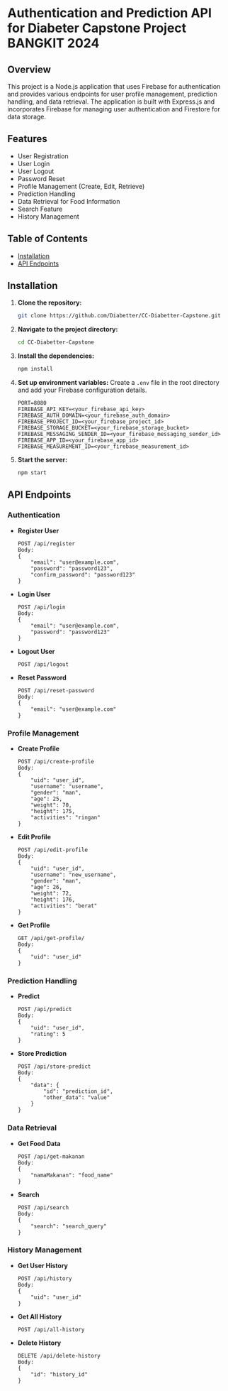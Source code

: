 # Authentication and Prediction API for Diabeter Capstone Project BANGKIT 2024

## Overview

This project is a Node.js application that uses Firebase for authentication and provides various endpoints for user profile management, prediction handling, and data retrieval. The application is built with Express.js and incorporates Firebase for managing user authentication and Firestore for data storage.

## Features

- User Registration
- User Login
- User Logout
- Password Reset
- Profile Management (Create, Edit, Retrieve)
- Prediction Handling
- Data Retrieval for Food Information
- Search Feature
- History Management

## Table of Contents

- [Installation](#installation)
- [API Endpoints](#api-endpoints)

## Installation

1. **Clone the repository:**
    ```sh
    git clone https://github.com/Diabetter/CC-Diabetter-Capstone.git
    ```

2. **Navigate to the project directory:**
    ```sh
    cd CC-Diabetter-Capstone
    ```

3. **Install the dependencies:**
    ```sh
    npm install
    ```

4. **Set up environment variables:**
    Create a `.env` file in the root directory and add your Firebase configuration details.
    ```
    PORT=8080
    FIREBASE_API_KEY=<your_firebase_api_key>
    FIREBASE_AUTH_DOMAIN=<your_firebase_auth_domain>
    FIREBASE_PROJECT_ID=<your_firebase_project_id>
    FIREBASE_STORAGE_BUCKET=<your_firebase_storage_bucket>
    FIREBASE_MESSAGING_SENDER_ID=<your_firebase_messaging_sender_id>
    FIREBASE_APP_ID=<your_firebase_app_id>
    FIREBASE_MEASUREMENT_ID=<your_firebase_measurement_id>
    ```

5. **Start the server:**
    ```sh
    npm start
    ```

## API Endpoints

### Authentication

- **Register User**
    ```
    POST /api/register
    Body:
    {
        "email": "user@example.com",
        "password": "password123",
        "confirm_password": "password123"
    }
    ```

- **Login User**
    ```
    POST /api/login
    Body:
    {
        "email": "user@example.com",
        "password": "password123"
    }
    ```

- **Logout User**
    ```
    POST /api/logout
    ```

- **Reset Password**
    ```
    POST /api/reset-password
    Body:
    {
        "email": "user@example.com"
    }
    ```

### Profile Management

- **Create Profile**
    ```
    POST /api/create-profile
    Body:
    {
        "uid": "user_id",
        "username": "username",
        "gender": "man",
        "age": 25,
        "weight": 70,
        "height": 175,
        "activities": "ringan"
    }
    ```

- **Edit Profile**
    ```
    POST /api/edit-profile
    Body:
    {
        "uid": "user_id",
        "username": "new_username",
        "gender": "man",
        "age": 26,
        "weight": 72,
        "height": 176,
        "activities": "berat"
    }
    ```

- **Get Profile**
    ```
    GET /api/get-profile/
    Body:
    {
        "uid": "user_id"
    }
    ```

### Prediction Handling

- **Predict**
    ```
    POST /api/predict
    Body:
    {
        "uid": "user_id",
        "rating": 5
    }
    ```

- **Store Prediction**
    ```
    POST /api/store-predict
    Body:
    {
        "data": {
            "id": "prediction_id",
            "other_data": "value"
        }
    }
    ```

### Data Retrieval

- **Get Food Data**
    ```
    POST /api/get-makanan
    Body:
    {
        "namaMakanan": "food_name"
    }
    ```

- **Search**
    ```
    POST /api/search
    Body:
    {
        "search": "search_query"
    }
    ```

### History Management

- **Get User History**
    ```
    POST /api/history
    Body:
    {
        "uid": "user_id"
    }
    ```

- **Get All History**
    ```
    POST /api/all-history
    ```

- **Delete History**
    ```
    DELETE /api/delete-history
    Body:
    {
        "id": "history_id"
    }
    ```

